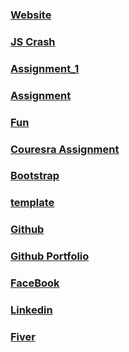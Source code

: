 ###  [Website](https://haseebullahabbasi.github.io/Web_Practice/itsy/)

### [JS Crash](https://haseebullahabbasi.github.io/Web_Practice/1st%20Day/CrashJS)

### [Assignment_1](https://haseebullahabbasi.github.io/Web_Practice/Coursera/assignment_5)

### [Assignment](https://haseebullahabbasi.github.io/Web_Practice/Coursera/module3-solution)
### [Fun](https://haseebullahabbasi.github.io/Web_Practice/Fun/)

### [Couresra Assignment](https://haseebullahabbasi.github.io/Web_Practice/1st%20Day/Html/index.html)


### [Bootstrap](https://haseebullahabbasi.github.io/Web_Practice/bootstrap-3.3.7-dist)


### [template](https://haseebullahabbasi.github.io/Web_Practice/template_1)

### [Github](https://github.com/HaseebUllahAbbasi)

### [Github Portfolio](https://haseebullahabbasi.github.io/Haseeb-Ullah/)

### [FaceBook](https://www.facebook.com/haseeb.abbasi.562)

### [Linkedin](https://www.linkedin.com/in/haseeb-ullah-abbasi-0645a2171/)

### [Fiver](https://www.fiverr.com/haseeb_ullah_st)


